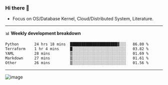 ### Hi there 👋
<!-- * Daily Meditation via Leetcode/Competitive-Programming. -->
* Focus on OS/Database Kernel, Cloud/Distributed System, Literature.

-------

📊 **Weekly development breakdown**
<!--START_SECTION:waka-->

```txt
Python       24 hrs 18 mins  █████████████████████▓░░░   86.80 %
Terraform    1 hr 4 mins     █░░░░░░░░░░░░░░░░░░░░░░░░   03.82 %
YAML         28 mins         ▒░░░░░░░░░░░░░░░░░░░░░░░░   01.69 %
Markdown     27 mins         ▒░░░░░░░░░░░░░░░░░░░░░░░░   01.61 %
Other        26 mins         ▒░░░░░░░░░░░░░░░░░░░░░░░░   01.56 %
```

<!--END_SECTION:waka-->

-------

<!-- [![Leetcode Stats](https://leetcard.jacoblin.cool/hzhang413?font=Fira+Mono)](https://leetcode.com/fxrc) -->
![image](./cyberpunk-ghost-in-the-shell.gif)
<!--![image](./gis-archive.png)-->
